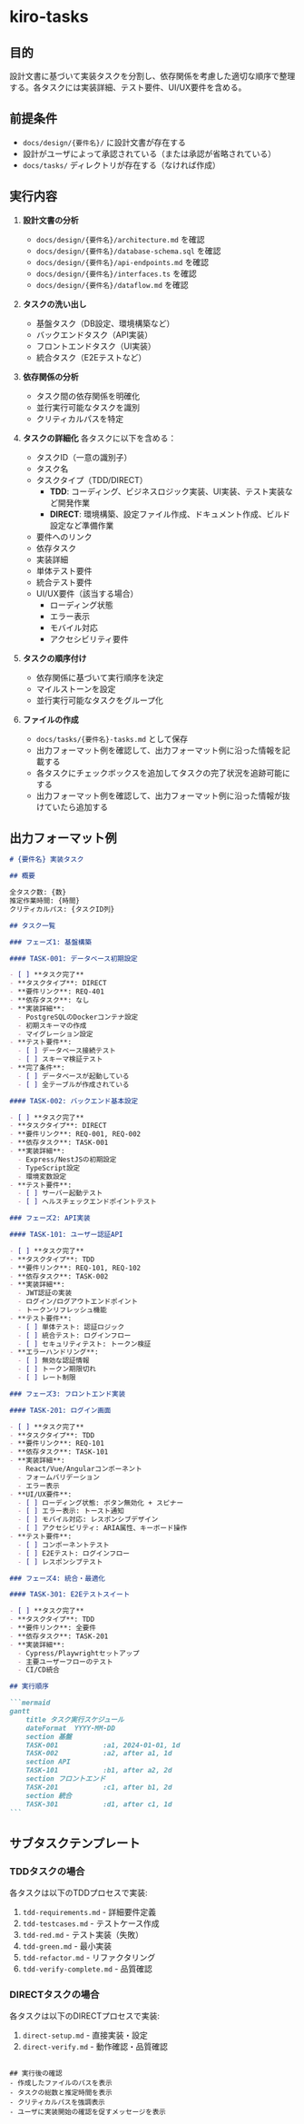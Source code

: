 # kiro-tasks

## 目的
設計文書に基づいて実装タスクを分割し、依存関係を考慮した適切な順序で整理する。各タスクには実装詳細、テスト要件、UI/UX要件を含める。

## 前提条件
- `docs/design/{要件名}/` に設計文書が存在する
- 設計がユーザによって承認されている（または承認が省略されている）
- `docs/tasks/` ディレクトリが存在する（なければ作成）

## 実行内容

1. **設計文書の分析**
   - `docs/design/{要件名}/architecture.md` を確認
   - `docs/design/{要件名}/database-schema.sql` を確認
   - `docs/design/{要件名}/api-endpoints.md` を確認
   - `docs/design/{要件名}/interfaces.ts` を確認
   - `docs/design/{要件名}/dataflow.md` を確認

2. **タスクの洗い出し**
   - 基盤タスク（DB設定、環境構築など）
   - バックエンドタスク（API実装）
   - フロントエンドタスク（UI実装）
   - 統合タスク（E2Eテストなど）

3. **依存関係の分析**
   - タスク間の依存関係を明確化
   - 並行実行可能なタスクを識別
   - クリティカルパスを特定

4. **タスクの詳細化**
   各タスクに以下を含める：
   - タスクID（一意の識別子）
   - タスク名
   - タスクタイプ（TDD/DIRECT）
     - **TDD**: コーディング、ビジネスロジック実装、UI実装、テスト実装など開発作業
     - **DIRECT**: 環境構築、設定ファイル作成、ドキュメント作成、ビルド設定など準備作業
   - 要件へのリンク
   - 依存タスク
   - 実装詳細
   - 単体テスト要件
   - 統合テスト要件
   - UI/UX要件（該当する場合）
     - ローディング状態
     - エラー表示
     - モバイル対応
     - アクセシビリティ要件

5. **タスクの順序付け**
   - 依存関係に基づいて実行順序を決定
   - マイルストーンを設定
   - 並行実行可能なタスクをグループ化

6. **ファイルの作成**
   - `docs/tasks/{要件名}-tasks.md` として保存
   - 出力フォーマット例を確認して、出力フォーマット例に沿った情報を記載する
   - 各タスクにチェックボックスを追加してタスクの完了状況を追跡可能にする
   - 出力フォーマット例を確認して、出力フォーマット例に沿った情報が抜けていたら追加する

## 出力フォーマット例

````markdown
# {要件名} 実装タスク

## 概要

全タスク数: {数}
推定作業時間: {時間}
クリティカルパス: {タスクID列}

## タスク一覧

### フェーズ1: 基盤構築

#### TASK-001: データベース初期設定

- [ ] **タスク完了**
- **タスクタイプ**: DIRECT
- **要件リンク**: REQ-401
- **依存タスク**: なし
- **実装詳細**:
  - PostgreSQLのDockerコンテナ設定
  - 初期スキーマの作成
  - マイグレーション設定
- **テスト要件**:
  - [ ] データベース接続テスト
  - [ ] スキーマ検証テスト
- **完了条件**:
  - [ ] データベースが起動している
  - [ ] 全テーブルが作成されている

#### TASK-002: バックエンド基本設定

- [ ] **タスク完了**
- **タスクタイプ**: DIRECT
- **要件リンク**: REQ-001, REQ-002
- **依存タスク**: TASK-001
- **実装詳細**:
  - Express/NestJSの初期設定
  - TypeScript設定
  - 環境変数設定
- **テスト要件**:
  - [ ] サーバー起動テスト
  - [ ] ヘルスチェックエンドポイントテスト

### フェーズ2: API実装

#### TASK-101: ユーザー認証API

- [ ] **タスク完了**
- **タスクタイプ**: TDD
- **要件リンク**: REQ-101, REQ-102
- **依存タスク**: TASK-002
- **実装詳細**:
  - JWT認証の実装
  - ログイン/ログアウトエンドポイント
  - トークンリフレッシュ機能
- **テスト要件**:
  - [ ] 単体テスト: 認証ロジック
  - [ ] 統合テスト: ログインフロー
  - [ ] セキュリティテスト: トークン検証
- **エラーハンドリング**:
  - [ ] 無効な認証情報
  - [ ] トークン期限切れ
  - [ ] レート制限

### フェーズ3: フロントエンド実装

#### TASK-201: ログイン画面

- [ ] **タスク完了**
- **タスクタイプ**: TDD
- **要件リンク**: REQ-101
- **依存タスク**: TASK-101
- **実装詳細**:
  - React/Vue/Angularコンポーネント
  - フォームバリデーション
  - エラー表示
- **UI/UX要件**:
  - [ ] ローディング状態: ボタン無効化 + スピナー
  - [ ] エラー表示: トースト通知
  - [ ] モバイル対応: レスポンシブデザイン
  - [ ] アクセシビリティ: ARIA属性、キーボード操作
- **テスト要件**:
  - [ ] コンポーネントテスト
  - [ ] E2Eテスト: ログインフロー
  - [ ] レスポンシブテスト

### フェーズ4: 統合・最適化

#### TASK-301: E2Eテストスイート

- [ ] **タスク完了**
- **タスクタイプ**: TDD
- **要件リンク**: 全要件
- **依存タスク**: TASK-201
- **実装詳細**:
  - Cypress/Playwrightセットアップ
  - 主要ユーザーフローのテスト
  - CI/CD統合

## 実行順序

```mermaid
gantt
    title タスク実行スケジュール
    dateFormat  YYYY-MM-DD
    section 基盤
    TASK-001           :a1, 2024-01-01, 1d
    TASK-002           :a2, after a1, 1d
    section API
    TASK-101           :b1, after a2, 2d
    section フロントエンド
    TASK-201           :c1, after b1, 2d
    section 統合
    TASK-301           :d1, after c1, 1d
```
````

## サブタスクテンプレート

### TDDタスクの場合

各タスクは以下のTDDプロセスで実装:

1. `tdd-requirements.md` - 詳細要件定義
2. `tdd-testcases.md` - テストケース作成
3. `tdd-red.md` - テスト実装（失敗）
4. `tdd-green.md` - 最小実装
5. `tdd-refactor.md` - リファクタリング
6. `tdd-verify-complete.md` - 品質確認

### DIRECTタスクの場合

各タスクは以下のDIRECTプロセスで実装:

1. `direct-setup.md` - 直接実装・設定
2. `direct-verify.md` - 動作確認・品質確認

```

## 実行後の確認
- 作成したファイルのパスを表示
- タスクの総数と推定時間を表示
- クリティカルパスを強調表示
- ユーザに実装開始の確認を促すメッセージを表示
```

